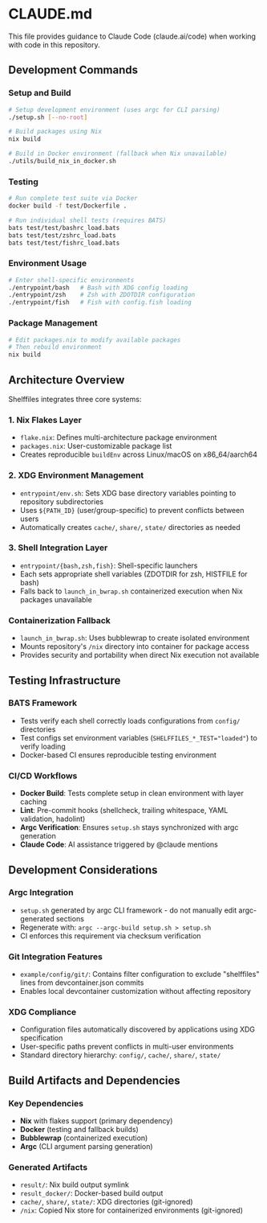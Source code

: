 # CLAUDE.md

This file provides guidance to Claude Code (claude.ai/code) when working with code in this repository.

## Development Commands

### Setup and Build
```bash
# Setup development environment (uses argc for CLI parsing)
./setup.sh [--no-root]

# Build packages using Nix
nix build

# Build in Docker environment (fallback when Nix unavailable)
./utils/build_nix_in_docker.sh
```

### Testing
```bash
# Run complete test suite via Docker
docker build -f test/Dockerfile .

# Run individual shell tests (requires BATS)
bats test/test/bashrc_load.bats
bats test/test/zshrc_load.bats
bats test/test/fishrc_load.bats
```

### Environment Usage
```bash
# Enter shell-specific environments
./entrypoint/bash   # Bash with XDG config loading
./entrypoint/zsh    # Zsh with ZDOTDIR configuration
./entrypoint/fish   # Fish with config.fish loading
```

### Package Management
```bash
# Edit packages.nix to modify available packages
# Then rebuild environment
nix build
```

## Architecture Overview

Shelffiles integrates three core systems:

### 1. Nix Flakes Layer
- `flake.nix`: Defines multi-architecture package environment
- `packages.nix`: User-customizable package list
- Creates reproducible `buildEnv` across Linux/macOS on x86_64/aarch64

### 2. XDG Environment Management
- `entrypoint/env.sh`: Sets XDG base directory variables pointing to repository subdirectories
- Uses `${PATH_ID}` (user/group-specific) to prevent conflicts between users
- Automatically creates `cache/`, `share/`, `state/` directories as needed

### 3. Shell Integration Layer
- `entrypoint/{bash,zsh,fish}`: Shell-specific launchers
- Each sets appropriate shell variables (ZDOTDIR for zsh, HISTFILE for bash)
- Falls back to `launch_in_bwrap.sh` containerized execution when Nix packages unavailable

### Containerization Fallback
- `launch_in_bwrap.sh`: Uses bubblewrap to create isolated environment
- Mounts repository's `/nix` directory into container for package access
- Provides security and portability when direct Nix execution not available

## Testing Infrastructure

### BATS Framework
- Tests verify each shell correctly loads configurations from `config/` directories
- Test configs set environment variables (`SHELFFILES_*_TEST="loaded"`) to verify loading
- Docker-based CI ensures reproducible testing environment

### CI/CD Workflows
- **Docker Build**: Tests complete setup in clean environment with layer caching
- **Lint**: Pre-commit hooks (shellcheck, trailing whitespace, YAML validation, hadolint)
- **Argc Verification**: Ensures `setup.sh` stays synchronized with argc generation
- **Claude Code**: AI assistance triggered by @claude mentions

## Development Considerations

### Argc Integration
- `setup.sh` generated by argc CLI framework - do not manually edit argc-generated sections
- Regenerate with: `argc --argc-build setup.sh > setup.sh`
- CI enforces this requirement via checksum verification

### Git Integration Features
- `example/config/git/`: Contains filter configuration to exclude "shelffiles" lines from devcontainer.json commits
- Enables local devcontainer customization without affecting repository

### XDG Compliance
- Configuration files automatically discovered by applications using XDG specification
- User-specific paths prevent conflicts in multi-user environments
- Standard directory hierarchy: `config/`, `cache/`, `share/`, `state/`

## Build Artifacts and Dependencies

### Key Dependencies
- **Nix** with flakes support (primary dependency)
- **Docker** (testing and fallback builds)
- **Bubblewrap** (containerized execution)
- **Argc** (CLI argument parsing generation)

### Generated Artifacts
- `result/`: Nix build output symlink
- `result_docker/`: Docker-based build output
- `cache/`, `share/`, `state/`: XDG directories (git-ignored)
- `/nix`: Copied Nix store for containerized environments (git-ignored)